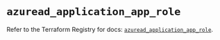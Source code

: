 # `azuread_application_app_role`

Refer to the Terraform Registry for docs: [`azuread_application_app_role`](https://registry.terraform.io/providers/hashicorp/azuread/3.6.0/docs/resources/application_app_role).
